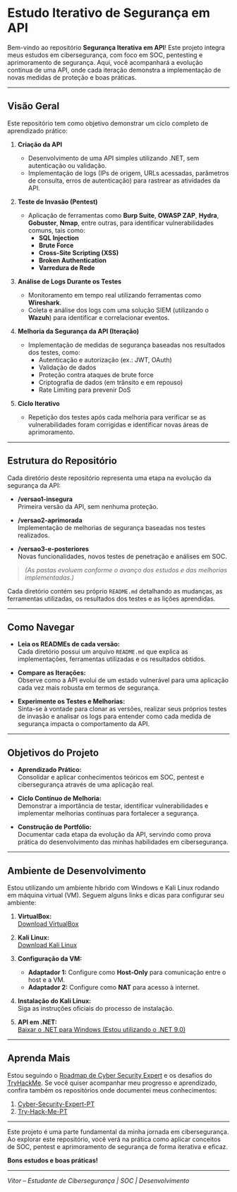 # Estudo Iterativo de Segurança em API

Bem-vindo ao repositório **Segurança Iterativa em API**! Este projeto integra meus estudos em cibersegurança, com foco em SOC, pentesting e aprimoramento de segurança. Aqui, você acompanhará a evolução contínua de uma API, onde cada iteração demonstra a implementação de novas medidas de proteção e boas práticas.

---

## Visão Geral

Este repositório tem como objetivo demonstrar um ciclo completo de aprendizado prático:

1. **Criação da API** 
   - Desenvolvimento de uma API simples utilizando .NET, sem autenticação ou validação.  
   - Implementação de logs (IPs de origem, URLs acessadas, parâmetros de consulta, erros de autenticação) para rastrear as atividades da API.

2. **Teste de Invasão (Pentest)**  
   - Aplicação de ferramentas como **Burp Suite**, **OWASP ZAP**, **Hydra**, **Gobuster**, **Nmap**, entre outras, para identificar vulnerabilidades comuns, tais como:  
     - **SQL Injection**  
     - **Brute Force**  
     - **Cross-Site Scripting (XSS)**  
     - **Broken Authentication**  
     - **Varredura de Rede**

3. **Análise de Logs Durante os Testes**  
   - Monitoramento em tempo real utilizando ferramentas como **Wireshark**.  
   - Coleta e análise dos logs com uma solução SIEM (utilizando o **Wazuh**) para identificar e correlacionar eventos.

4. **Melhoria da Segurança da API (Iteração)**  
   - Implementação de medidas de segurança baseadas nos resultados dos testes, como:  
     - Autenticação e autorização (ex.: JWT, OAuth)  
     - Validação de dados  
     - Proteção contra ataques de brute force  
     - Criptografia de dados (em trânsito e em repouso)  
     - Rate Limiting para prevenir DoS

5. **Ciclo Iterativo**  
   - Repetição dos testes após cada melhoria para verificar se as vulnerabilidades foram corrigidas e identificar novas áreas de aprimoramento.

---

## Estrutura do Repositório

Cada diretório deste repositório representa uma etapa na evolução da segurança da API:

- **/versao1-insegura**  
  Primeira versão da API, sem nenhuma proteção.

- **/versao2-aprimorada**  
  Implementação de melhorias de segurança baseadas nos testes realizados.

- **/versao3-e-posteriores**  
  Novas funcionalidades, novos testes de penetração e análises em SOC.

> *(As pastas evoluem conforme o avanço dos estudos e das melhorias implementadas.)*

Cada diretório contém seu próprio `README.md` detalhando as mudanças, as ferramentas utilizadas, os resultados dos testes e as lições aprendidas.

---

## Como Navegar

- **Leia os READMEs de cada versão:**  
  Cada diretório possui um arquivo `README.md` que explica as implementações, ferramentas utilizadas e os resultados obtidos.

- **Compare as Iterações:**  
  Observe como a API evolui de um estado vulnerável para uma aplicação cada vez mais robusta em termos de segurança.

- **Experimente os Testes e Melhorias:**  
  Sinta-se à vontade para clonar as versões, realizar seus próprios testes de invasão e analisar os logs para entender como cada medida de segurança impacta o comportamento da API.

---

## Objetivos do Projeto

- **Aprendizado Prático:**  
  Consolidar e aplicar conhecimentos teóricos em SOC, pentest e cibersegurança através de uma aplicação real.

- **Ciclo Contínuo de Melhoria:**  
  Demonstrar a importância de testar, identificar vulnerabilidades e implementar melhorias contínuas para fortalecer a segurança.

- **Construção de Portfólio:**  
  Documentar cada etapa da evolução da API, servindo como prova prática do desenvolvimento das minhas habilidades em cibersegurança.

---

## Ambiente de Desenvolvimento

Estou utilizando um ambiente híbrido com Windows e Kali Linux rodando em máquina virtual (VM). Seguem alguns links e dicas para configurar seu ambiente:

1. **VirtualBox:**  
   [Download VirtualBox](https://www.virtualbox.org/wiki/Downloads)

2. **Kali Linux:**  
   [Download Kali Linux](https://www.kali.org/get-kali/#kali-installer-images)

3. **Configuração da VM:**  
   - **Adaptador 1:** Configure como **Host-Only** para comunicação entre o host e a VM.  
   - **Adaptador 2:** Configure como **NAT** para acesso à internet.

4. **Instalação do Kali Linux:**  
   Siga as instruções oficiais do processo de instalação.

5. **API em .NET:**  
   [Baixar o .NET para Windows (Estou utilizando o .NET 9.0)](https://dotnet.microsoft.com/pt-br/download)

---

## Aprenda Mais

Estou seguindo o [Roadmap de Cyber Security Expert](https://roadmap.sh/cyber-security) e os desafios do [TryHackMe](https://tryhackme.com/). Se você quiser acompanhar meu progresso e aprendizado, confira também os repositórios onde documentei meus conhecimentos:

1. [Cyber-Security-Expert-PT](https://github.com/euvitorti/Cyber-Security-Expert)
2. [Try-Hack-Me-PT](https://github.com/euvitorti/Try-Hack-Me)

---

Este projeto é uma parte fundamental da minha jornada em cibersegurança. Ao explorar este repositório, você verá na prática como aplicar conceitos de SOC, pentest e aprimoramento de segurança de forma iterativa e eficaz.

**Bons estudos e boas práticas!**

---

*Vítor – Estudante de Cibersegurança | SOC | Desenvolvimento*